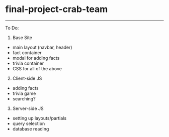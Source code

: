 # final-project-crab-team
---
To Do:
1. Base Site
  * main layout (navbar, header)
  * fact container
  * modal for adding facts
  * trivia container
  * CSS for all of the above
2. Client-side JS
  * adding facts
  * trivia game
  * searching?
3. Server-side JS
  * setting up layouts/partials
  * query selection
  * database reading
